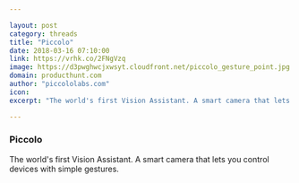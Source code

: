 ```yaml
---

layout: post
category: threads
title: "Piccolo"
date: 2018-03-16 07:10:00
link: https://vrhk.co/2FNgVzq
image: https://d3pwghwcjxwsyt.cloudfront.net/piccolo_gesture_point.jpg
domain: producthunt.com
author: "piccololabs.com"
icon: 
excerpt: "The world's first Vision Assistant. A smart camera that lets you control devices with simple gestures."

---
```


### Piccolo

The world's first Vision Assistant. A smart camera that lets you control devices with simple gestures.